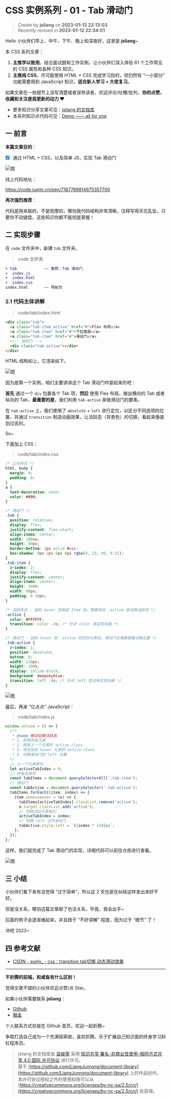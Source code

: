CSS 实例系列 - 01 - Tab 滑动门
===

> Create by **jsliang** on **2023-01-12 22:13:03**  
> Recently revised in **2023-01-12 22:34:01**

Hello 小伙伴们早上、中午、下午、晚上和深夜好，这里是 **jsliang**~

本 CSS 系列文章：

1. **主推学以致用**。结合面试题和工作实例，让小伙伴们深入体验 61 个工作常见的 CSS 属性和各种 CSS 知识。
2. **主推纯 CSS**。尽可能使用 HTML + CSS 完成学习目的，但仍然有 “一小部分” 功能需要用到 JavaScript 知识，**适合新人学习 + 大佬复习**。

如果文章在一些细节上没写清楚或者误导读者，欢迎评论/吐槽/批判，**你的点赞、收藏和关注是我更新的动力 ❤**

* 更多知识分享文章可见：[jsliang 的文档库](https://github.com/LiangJunrong/document-library)
* 本系列知识点代码可见：[Demo —— all for one](https://github.com/LiangJunrong/all-for-one/tree/master/038-CSS%20系列)

## 一 前言

**本篇文章目的**：

* [x] 通过 HTML + CSS，以及简单 JS，实现 Tab 滑动门

![图](./img/01-01.gif)

线上代码地址：

https://code.juejin.cn/pen/7187769814675357700

**再次强烈推荐**：

代码是用来敲的，不是观摩的，哪怕我代码结构非常清晰，注释写得天花乱坠，只要你不动键盘，这些知识你都不能彻底掌握！

## 二 实现步骤

在 `code` 文件夹中，新建 `tab` 文件夹。

> code 文件夹

```diff
+ tab            —— 案例：Tab 滑动门
+  index.js
+  index.html
+  index.css
index.html       —— 导航页
```

### 2.1 代码主体讲解

> code/tab/index.html

```html
<div class="tab">
  <a class="tab-item active" href="#">Flex 布局</a>
  <a class="tab-item" href="#">下拉面板</a>
  <a class="tab-item" href="#">滑动门</a>
  <!-- 滑动门 -->
  <div class="tab-active"></div>
</div>
```

HTML 结构如上，它渲染如下。

![图](./img/01-02.png)

因为是第一个实例，咱们主要讲讲这个 Tab 滑动门咋耍起来的吧：

**首先** 通过一个 `div` 包裹各个 Tab 项，**然后** 使用 Flex 布局，做出横向的 Tab 或者纵向的 Tab，**最重要的是**，我们利用 `tab-active` 来做滑动门的要素。

在 `tab-active` 上，我们使用了 `absolute` + `left` 进行定位，以区分不同选项的位置，并通过 `transition` 制造动画效果，让活跃态（背景色）的切换，看起来像是划过去的。

So~

下面加上 CSS：

> code/tab/index.css

```css
/* 公共样式 */
html, body {
  margin: 0;
  padding: 0;
}
a {
  text-decoration: none;
  color: #000;
}

/* 滑动门 */
.tab {
  position: relative;
  display: flex;
  justify-content: flex-start;
  align-items: center;
  width: 100vw;
  height: 60px;
  border-bottom: 2px solid #ccc;
  box-shadow: 0px 2px 6px 0px rgba(9, 23, 49, 0.21);
}
.tab-item {
  z-index: 2;
  display: flex;
  justify-content: center;
  align-items: center;
  height: 100%;
  width: 90px;
  padding: 0 10px;
}

/* 活跃样式 - 鼠标 hover 到指定 Item 后，需要添加 .active 来切换活跃项 */
.active {
  color: #FFFFFF;
  transition: color .4s; /* 针对 color 来实现动画 */
}

/* 滑动门 - 鼠标 hover 到 .active 对应的元素后，滑动门也需要跟着切换位置 */
.tab-active {
  z-index: 1;
  position: absolute;
  bottom: 0;
  width: 110px;
  height: 100%;
  display: inline-block;
  background: deepskyblue;
  transition: left .4s; /* 针对 left 变动来实现动画 */
}
```

![图](./img/01-03.png)

最后，再来 “亿点点” JavaScript：

> code/tab/index.js

```js
window.onload = () => {
  /**
   * @name 移动切换活跃态
   * 1、获取所有元素
   * 2、移除上一个元素的 active class
   * 3、添加当前 hover 元素的 active class
   * 4、切换滑动门的 left 位置
  */
  // 上一个元素索引
  let activeTabIndex = 0;
  // 所有目录项
  const tabItems = document.querySelectorAll('.tab-item');
  // 滑动门
  const tabActive = document.querySelector('.tab-active');
  tabItems.forEach((item, index) => {
    item.onmouseover = (e) => {
      tabItems[activeTabIndex].classList.remove('active');
      e.target.classList.add('active');
      // 切换活跃元素索引
      activeTabIndex = index;
      // 切换 left 以作滑动门
      tabActive.style.left = `${index * 110}px`;
    };
  });
};
```

这样，我们就完成了 Tab 滑动门的实现，详细代码可以前往仓库进行查看。

![图](./img/01-01.gif)

## 三 小结

小伙伴们看下来有没觉得 “过于简单”，所以这 2 天也是在纠结这样发出来好不好。

但是没关系，哪怕这篇文章砸了也没关系，毕竟，我会出手~

后面的例子会逐渐难起来，并且趋于 “不好讲解” 程度，因为过于 “细节” 了！

冲吧 2023~


## 四 参考文献

* [CSDN - sunly_ - css：transition tab切换 动态滑动效果](https://blog.csdn.net/qq_40745143/article/details/123348361)

---

**不折腾的前端，和咸鱼有什么区别！**

觉得文章不错的小伙伴欢迎点赞/点 Star。

如果小伙伴需要联系 **jsliang**：

* [Github](https://github.com/LiangJunrong/document-library)
* [掘金](https://juejin.im/user/3403743728515246)

个人联系方式存放在 Github 首页，欢迎一起折腾~

争取打造自己成为一个充满探索欲，喜欢折腾，乐于扩展自己知识面的终身学习斜杠程序员。

> jsliang 的文档库由 [梁峻荣](https://github.com/LiangJunrong) 采用 [知识共享 署名-非商业性使用-相同方式共享 4.0 国际 许可协议](http://creativecommons.org/licenses/by-nc-sa/4.0/) 进行许可。<br/>基于 [https://github.com/LiangJunrong/document-library](https://github.com/LiangJunrong/document-library) 上的作品创作。<br/>本许可协议授权之外的使用权限可以从 [https://creativecommons.org/licenses/by-nc-sa/2.5/cn/](https://creativecommons.org/licenses/by-nc-sa/2.5/cn/) 处获得。

